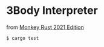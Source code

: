 # 3Body Interpreter

from [Monkey Rust 2021 Edition](https://github.com/meloalright/Monkey-Rust-2021-Edition)

```
$ cargo test
```